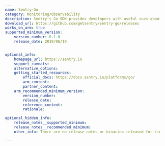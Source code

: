 ```yaml
---
name: Sentry-Go
category: Monitoring/Observability
description: Sentry's Go SDK provides developers with useful cues about where and why a panic or error may have happened in an application.
download_url: https://github.com/getsentry/sentry-go/releases
works_on_arm: true
supported_minimum_version:
    version_number: 0.1.0
    release_date: 2019/06/19


optional_info:
    homepage_url: https://sentry.io
    support_caveats:
    alternative_options:
    getting_started_resources:
        official_docs: https://docs.sentry.io/platforms/go/
        arm_content:
        partner_content:
    arm_recommended_minimum_version:
        version_number:
        release_date:
        reference_content:
        rationale:

optional_hidden_info:
    release_notes__supported_minimum:
    release_notes__recommended_minimum:
    other_info: There are no release notes or binaries released for Linux/ARM64. However, sentry-go can be installed from the version 0.1.0.

---
```

